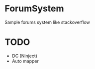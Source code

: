 ForumSystem
===========

Sample forums system like stackoverflow

TODO
===========

* DC (Ninject)
* Auto mapper
